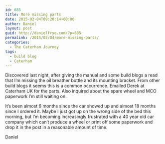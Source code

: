 ```yaml
---
id: 685
title: More missing parts
date: 2015-02-04T09:20:14+00:00
author: Daniel
layout: post
guid: http://danielfrye.com/?p=685
permalink: /2015/02/04/more-missing-parts/
categories:
  - The Caterham Journey
tags:
  - build blog
  - Caterham
---
```

Discovered last night, after giving the manual and some build blogs a read that I&#8217;m missing the oil breather bottle and its mounting bracket. From other build blogs it seems this is a common occurrence. Emailed Derek at Caterham UK for the parts. Also inquired about the spare wheel and MCO paperwork I&#8217;m still waiting on.

It&#8217;s been almost 6 months since the car showed up and almost 18 months since I ordered it. Maybe I just got up on the wrong side of the bed this morning, but I&#8217;m becoming increasingly frustrated with a 40 year old car company which can&#8217;t produce a wheel or print off some paperwork and drop it in the post in a reasonable amount of time.

Daniel
